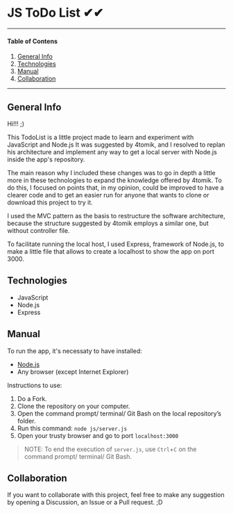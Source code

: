 # JS ToDo List ✔✔

***
#### Table of Contens
1. [General Info](#general-info)
2. [Technologies](#technologies)
3. [Manual](#manual)
4. [Collaboration](#collaboration)
***

## General Info
Hi!!! ;)

This TodoList is a little project made to learn and experiment with JavaScript and Node.js
It was suggested by 4tomik, and I resolved to replan his architecture and implement any way to get a local server with Node.js inside the app's repository.

The main reason why I included these changes was to go in depth a little more in these technologies to expand the knowledge offered by 4tomik. To do this, I focused on points that, in my opinion, could be improved to have a clearer code and to get an easier run for anyone that wants to clone or download this project to try it.

I used the MVC pattern as the basis to restructure the software architecture, because the structure suggested by 4tomik employs a similar one, but without controller file. 

To facilitate running the local host, I used Express, framework of Node.js, to make a little file that allows to create a localhost to show the app on port 3000.

## Technologies
- JavaScript
- Node.js
- Express

## Manual
To run the app, it's necessaty to have installed:
  - [Node.js](https://nodejs.org/)
  - Any browser (except Internet Explorer)

Instructions to use:
  1. Do a Fork.
  2. Clone the repository on your computer.
  3. Open the command prompt/ terminal/ Git Bash on the local repository’s folder.
  4. Run this command: `node js/server.js`
  5. Open your trusty browser and go to port `localhost:3000`

> NOTE: To end the execution of `server.js`, use `Ctrl`+`C` on the command prompt/ terminal/ Git Bash.

## Collaboration
If you want to collaborate with this project, feel free to make any suggestion by opening a Discussion, an Issue or a Pull request. ;D
